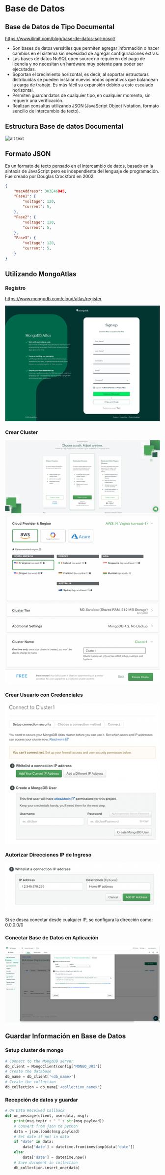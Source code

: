 # Base de Datos

## Base de Datos de Tipo Documental 

https://www.ilimit.com/blog/base-de-datos-sql-nosql/

+ Son bases de datos versátiles que permiten agregar información o hacer cambios en el sistema sin necesidad de agregar configuraciones extras. 
+ Las bases de datos NoSQL open source no requieren del pago de licencia y no necesitan un hardware muy potente para poder ser ejecutadas. 
+ Soportan el crecimiento horizontal, es decir, al soportar estructuras distribuidas se pueden instalar nuevos nodos operativos que balancean la carga de trabajo. Es más fácil su expansión debido a este escalado horizontal. 
+ Permiten guardar datos de cualquier tipo, en cualquier momento, sin requerir una verificación. 
+ Realizan consultas utilizando JSON (JavaScript Object Notation, formato sencillo de intercambio de texto). 

## Estructura Base de datos Documental

![alt text](https://media.geeksforgeeks.org/wp-content/uploads/20200219180521/MongoDB-database-colection.png)

## Formato JSON
Es un formato de texto pensado en el intercambio de datos, basado en la sintaxis de JavaScript pero es independiente del lenguaje de programación. Fue creado por Douglas Crockford en 2002.

```json
{
    "macAddress": 303E46D45,
    "Fase1": {
        "voltage": 120,
        "current": 5,
    },
    "Fase2": {
        "voltage": 120,
        "current": 5,
    },
    "Fase3": {
        "voltage": 120,
        "current": 5,
    }
}
```
## Utilizando MongoAtlas

### Registro

https://www.mongodb.com/cloud/atlas/register

![alt text](../images/register-mongo-atlas.png)

### Crear Cluster

![alt text](../images/create-mongo-atlas-cluster.png)
![alt text](../images/create-mongo-atlas-cluster-2.png)

### Crear Usuario con Credenciales

![alt text](../images/create-mongo-atlas-user.png)

### Autorizar Direcciones IP de Ingreso

![alt text](../images/add-current-ip-address.png)

Si se desea conectar desde cualquier IP, se configura la dirección como: 0.0.0.0/0

### Conectar Base de Datos en Aplicación

![alt text](../images/connect-db.png)

## Guardar Información en Base de Datos

### Setup cluster de mongo

```python
# Connect to the MongoDB server
db_client = MongoClient(config['MONGO_URI']) 
# Create the database
db_name = db_client['<db_name>']
# Create the collection 
db_collection = db_name['<collection_name>'] 
```

### Recepción de datos y guardar

```python
# On Data Received Callback
def on_message(client, userdata, msg):
    print(msg.topic + " " + str(msg.payload))
    # Convert from json to python
    data = json.loads(msg.payload)
    # Set date if not in data
    if "date" in data:
        data['date'] = datetime.fromtimestamp(data['date'])
    else:
        data['date'] = datetime.now()
    # Save document in collection
    db_collection.insert_one(data)
```